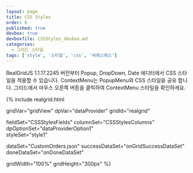```yaml
---
layout: page
title: CSS Styles
order: 6
published: true
devbox: true
devboxfile: CSSStyles_devbox.md
categories:
  - 그리드 스타일
tags: ['style', '스타일', 'css', '씨에스에스']
---
```


RealGridJS 1.1.17.2245 버전부터 Popup, DropDown, Date 에디터에서 CSS 스타일을 적용할 수 있습니다.
ContextMenu는 PopupMenu와 CSS 스타일을 공유 합니다.
그리드에서 마우스 오른쪽 버튼을 클릭하여 ContextMenu 스타일을 확인하세요.

<style type="text/css">
    /*                  */
    /*      Progress    */
    /*                  */
    .rg-progress {
        background-color: rgba(0, 111, 245, 0.05);
        border: 1px solid #d0f;
    }
    .rg-progress-bar {
        background : linear-gradient(#aaa, #ccc);
        border : 1px solid #d00;
    }
    .rg-progress-progress {
        background : linear-gradient(#fff, #f3d);
        border-right : 1px solid #ff0;
    }
    .rg-progress-message {
        font-size : 11px;
        font-family : Tahoma;
        font-weight : bold;
    }
    /*                  */
    /*      Filter      */
    /*                  */
    .rg-filterselector {
        background : rgb(233, 233, 233);
        border :1px solid rgb(200, 200, 200);
        box-shadow :rgba(0, 0, 0, 0.8) 1px 2px 5px;
        font-family :"나눔고딕코딩";
        font-style :normal;
        font-variant :normal;
        font-weight :normal;
        font-size :10pt;
        padding :4px;
    }
    .rg-filter-actions {
    }
    .rg-filter-action-item {
    } 
    .rg-filter-action-item:hover {
        text-decoration:underline;
    }
    .rg-filter-action-check {
    }
    .rg-filter-action-label {
    }
    .rg-filter-all {
        background-color : rgba(45, 164, 164, 1);
        color : #E0E0E0;
    }
    .rg-filter-all-check {
    }
    .rg-filter-all-label {
    }
    .rg-filter-all-hr {
    }
    .rg-filter-items {
    }
    .rg-filter-item {
        color: white;
        background-color: #151500;
    }
    .rg-filter-item:hover {
        text-decoration:underline;
    }
    .rg-filter-item-check {
    }
    .rg-filter-item-label {
    }
    /*                  */
    /*    MultiCheck    */
    /*                  */
    .rg-filterselector {
        background : rgb(233, 233, 233);
        border :1px solid rgb(200, 200, 200);
        box-shadow :rgba(0, 0, 0, 0.8) 1px 2px 5px;
        font-family :"나눔고딕코딩";
        font-style :normal;
        font-variant :normal;
        font-weight :normal;
        font-size :10pt;
        padding :4px;
    }
    .rg-filter-actions {
    }
    .rg-filter-action-item {
    } 
    .rg-filter-action-item:hover {
        text-decoration:underline;
    }
    .rg-filter-action-check {
    }
    .rg-filter-action-label {
    }
    .rg-filter-all {
        background-color : rgba(45, 164, 164, 1);
        color : #E0E0E0;
    }
    .rg-filter-all-check {
    }
    .rg-filter-all-label {
    }
    .rg-filter-all-hr {
    }
    .rg-filter-items {
    }
    .rg-filter-item {
        color: white;
        background-color: #151500;
    }
    .rg-filter-item:hover {
        text-decoration:underline;
    }
    .rg-filter-item-check {
    }
    .rg-filter-item-label {
    }
    /*                  */
    /*    MultiCheck    */
    /*                  */
    .rg-multicheck {
        background: #fff;
        border: 1px solid rgb(50, 50, 50);
        box-shadow: rgba(0, 0, 0, 0.8) 1px 2px 5px;
        font-family: 나눔고딕코딩;
        font-style: normal;
        font-variant: normal;
        font-weight: normal;
        font-size: 12pt;
        padding: 0px;
        margin: 0px;
    }
    .rg-multicheck-button {
        text-align: center;
    }
    .rg-multicheck-accept {
        border: 1px solid #0a3c59;
        border-radius: 3px;
        color: #06426c;
        border-width: 1px; 
    }
    .rg-multicheck-cancel {
        border: 1px solid #0a3c59;
        border-radius: 3px;
        color: #06426c;
        border-width: 1px; 
    }
    .rg-multicheck-accept:hover {
        background-color: #888
    }
    .rg-multicheck-cancel:hover {
        background-color: #888
    }
    .rg-multicheck-select {
        background:#40ff0b;
        color:#ffffff;
    }
    .rg-multicheck-list {
    }
    .rg-multicheck-item {
        background:none;
        color:none;
    }
    .rg-multicheck-item:hover {
        background:rgba(0, 0, 255, 0.2);
        color:none;
    }
    .rg-multicheck-selectitem {
        background:rgba(0, 0, 255, 0.2);
        color:#000;
    }.rg-multicheck {
        background: #fff;
        border: 1px solid rgb(50, 50, 50);
        box-shadow: rgba(0, 0, 0, 0.8) 1px 2px 5px;
        font-family: 나눔고딕코딩;
        font-style: normal;
        font-variant: normal;
        font-weight: normal;
        font-size: 12pt;
        padding: 0px;
        margin: 0px;
    }
    .rg-multicheck-button {
        text-align: center;
    }
    .rg-multicheck-accept {
        border: 1px solid #0a3c59;
        border-radius: 3px;
        color: #06426c;
        border-width: 1px; 
    }
    .rg-multicheck-cancel {
        border: 1px solid #0a3c59;
        border-radius: 3px;
        color: #06426c;
        border-width: 1px; 
    }
    .rg-multicheck-accept:hover {
        background-color: #888
    }
    .rg-multicheck-cancel:hover {
        background-color: #888
    }
    .rg-multicheck-select {
        background:#40ff0b;
        color:#ffffff;
    }
    .rg-multicheck-list {
    }
    .rg-multicheck-item {
        background:none;
        color:none;
    }
    .rg-multicheck-item:hover {
        background:rgba(0, 0, 255, 0.2);
        color:none;
    }
    .rg-multicheck-selectitem {
        background:rgba(0, 0, 255, 0.2);
        color:#000;
    }
 
    /*              */
    /*    Popup     */
    /*              */
    .rg-popup-menu {
        background: #ffeeb6;
        border: 1px solid rgb(200, 200, 200);
        box-shadow: rgba(0, 0, 0, 0.8) 1px 2px 5px;
        font-family: 나눔고딕코딩;
        font-style: normal;
        font-variant: normal;
        font-weight: normal;
        font-size: 10pt;
        padding: 4px;
        margin: 0px;
    }
 
    .rg-popup-item {
        padding-top: 2px;
        padding-bottom: 2px;
        height: 20px;
        cursor: pointer;
    }
 
    .rg-popup-item:hover {
        background-color: #ffd8d8;
    }
 
    .rg-popup-separator-hr {
        height: 1px;
        border: 0px;
        margin: 2px;
        color: #777;
        background-color: #777;
    }
 
    .rg-popup-expander {
        background-image: url("/resource/image/icon/menu_expander.png");
        background-repeat: no-repeat;
        background-position: center center;
    }
 
    .rg-popup-check {
        /*
        background-image:url("/resource/image/icon/menu_uncheck.png");
        background-repeat : no-repeat;
        background-position : center center;
        */
    }
 
    .rg-popup-check-checked {
        background-image: url("/resource/image/icon/menu_check.png");
        background-repeat: no-repeat;
        background-position: center center;
    }
 
    .rg-popup-radio {
        /*
        background-image:url("/resource/image/icon/menu_unradio.png");
        background-repeat : no-repeat;
        background-position : center center;
        */
    }
 
    .rg-popup-radio-checked {
        background-image: url("/resource/image/icon/menu_radio.png");
        background-repeat: no-repeat;
        background-position: center center;
    }
 
    .rg-popup-group1 {
        background: #ffd800;
    }
 
    /*              */
    /*    date      */
    /*              */
    .rg-calendar {
        font-family: "나눔고딕코딩";
        font-size: 12px;
        background: #fff;
        border: 1px solid rgba(50, 50, 50, 1);
        box-shadow: rgba(0, 0, 0, 0.8) 1px 2px 5px;
    }
 
    .rg-cal-header {
        height: 20px;
    }
 
    .rg-cal-year {
        cursor: default;
        top: 2px;
    }
 
    .rg-cal-month {
        cursor: pointer;
        top: 2px;
    }
 
    .rg-cal-prev-month {
        background-image: url("/resource/image/icon/cal_prev.png");
        width: 20px;
        height: 20px;
    }
 
    .rg-cal-prev-month:hover {
        background-image: url("/resource/image/icon/cal_prev_hover.png");
    }
 
    .rg-cal-prev-month:active {
        background-image: url("/resource/image/icon/cal_prev_active.png");
    }
 
    .rg-cal-next-month {
        background-image: url("/resource/image/icon/cal_next.png");
        width: 20px;
        height: 20px;
    }
 
    .rg-cal-next-month:hover {
        background-image: url("/resource/image/icon/cal_next_hover.png");
    }
 
    .rg-cal-next-month:active {
        background-image: url("/resource/image/icon/cal_next_active.png");
    }
 
    .rg-cal-today-button {
        font-size: 12px;
        font-family: "나눔고딕코딩";
        border: 1px solid transparent;
        border-radius: 3px;
        cursor: pointer;
    }
 
    .rg-cal-today-button:hover {
        border: 1px solid #aaa;
        background-color: #fff;
        text-decoration: underline;
    }
 
    .rg-cal-today-button:active {
    }
 
    .rg-cal-next-year {
        background-image: url("/resource/image/icon/cal_up.png");
    }
 
    .rg-cal-next-year:hover {
        background-image: url("/resource/image/icon/cal_up_hover.png");
    }
 
    .rg-cal-next-year:active {
        background-image: url("/resource/image/icon/cal_up_active.png");
    }
 
    .rg-cal-prev-year {
        background-image: url("/resource/image/icon/cal_down.png");
    }
 
    .rg-cal-prev-year:hover {
        background-image: url("/resource/image/icon/cal_down_hover.png");
    }
 
    .rg-cal-prev-year:active {
        background-image: url("/resource/image/icon/cal_down_active.png");
    }
 
    .rg-cal-weeks {
        color: black;
        font-size: 12px;
        font-family: "나눔고딕코딩";
        cursor: default;
    }
 
    .rg-cal-week-sun {
        color: red;
    }
 
    .rg-cal-week-sat {
        color: blue;
    }
 
    .rg-cal-days {
        font-family: "나눔고딕코딩";
        font-size: 12px;
        text-align: center;
    }
 
    .rg-cal-day {
        cursor: pointer;
        background: #f5f5f5;
        border: 1px solid #eee;
        width: 30px;
        height: 30px;
        border-radius: 7px;
        font-family: "나눔고딕코딩";
        font-size: 12px;
    }
 
    .rg-cal-day:hover {
        background: #55FFf5;
        color: red;
        border: 1px solid #eee;
    }
 
    .rg-cal-prev-day {
        color: #ccc;
        border: 1px solid #fff;
    }
 
    .rg-cal-next-day {
        color: #ccc;
        border: 1px solid #fff;
    }
 
    .rg-cal-today {
        background: #d5d5d5;
    }
 
    .rg-cal-focusday {
        background: rgba(255, 255, 0, 0.3);
        border: 1px solid #aaa;
        color: #333;
    }
 
    .rg-cal-month-picker {
        margin: 0px;
        cursor: pointer;
        background: #fff;
        border: 1px solid rgba(50, 50, 50, 0.5);
        box-shadow: rgba(0, 0, 0, 0.5) 1px 2px 5px;
        font-family: "나눔고딕코딩";
        font-size: 12px;
        font-style: normal;
        font-variant: normal;
        font-weight: normal;
    }
 
    .rg-cal-month-picker-month {
        padding: 1px 4px 1px 4px;
        width: 20px;
        height: 20px;
        border-radius: 7px;
        text-align: center;
    }
 
    .rg-cal-month-picker-month:hover {
        background: #e8e8e8;
    }
 
    /*              */
    /*   dropDown   */
    /*              */
    .rg-dropdownlist {
        background: #fff;
        font-family: 나눔고딕코딩;
        border: 1px solid rgb(50, 50, 50);
        box-shadow: rgba(0, 0, 0, 0.8) 1px 2px 5px;
        font-size: 10pt;
        padding: 0px;
        margin: 0px;
    }
 
    .rg-dropdown-select {
        background: #fffa00;
        margin: 2px;
    }
 
    .rg-dropdown-item {
        margin: 2px;
    }
 
    .rg-dropdown-item:hover {
        background: #88ff88;
    }
</style>
<script>
  var onGridSuccessDataSet = function(data, textStatus, jqXHR) {
    var datas = [{
        "OrderID": "10248", "CustomerID": "VINET", "EmployeeID": "5", "OrderDate": "1996-07-03T15:00:00.000Z", "CompanyName": "Vins et alcools Chevalier\r\n", "Country": "FR,KR,JP", "Phone": "26.47.15.10", "ProductName": "Queso Cabrales", "QuantityPerUnit": "1 kg pkg.", "Quantity": 1200, "UnitPrice": 14
    }, {
        "OrderID": "10248", "CustomerID": "VINET", "EmployeeID": "5", "OrderDate": "1996-07-03T15:00:00.000Z", "CompanyName": "Vins et alcools Chevalier\r\n", "Country": "KR,FR", "Phone": "26.47.15.10", "ProductName": "Singaporean Hokkien Fried Mee", "QuantityPerUnit": "32 - 1 kg pkgs.", "Quantity": 10, "UnitPrice": 9.8
    }, {
        "OrderID": "10248", "CustomerID": "VINET", "EmployeeID": "5", "OrderDate": "1996-07-03T15:00:00.000Z", "CompanyName": "Vins et alcools Chevalier\r\n", "Country": "DE,FR", "Phone": "26.47.15.10", "ProductName": "Mozzarella di Giovanni", "QuantityPerUnit": "24 - 200 g pkgs.", "Quantity": 5, "UnitPrice": 34.8
    }, {
        "OrderID": "10249", "CustomerID": "TOMSP", "EmployeeID": "6", "OrderDate": "1996-07-04T15:00:00.000Z", "CompanyName": "Toms Spezialitäten", "Country": "DE,US,UK", "Phone": "0251-031259", "ProductName": "Tofu", "QuantityPerUnit": "40 - 100 g pkgs.", "Quantity": 9, "UnitPrice": 18.6
    }, {
        "OrderID": "10249", "CustomerID": "TOMSP", "EmployeeID": "6", "OrderDate": "1996-07-04T15:00:00.000Z", "CompanyName": "Toms Spezialitäten", "Country": "DE", "Phone": "0251-031259", "ProductName": "Manjimup Dried Apples", "QuantityPerUnit": "50 - 300 g pkgs.", "Quantity": 1004, "UnitPrice": 42.4
    }, {
        "OrderID": "10250", "CustomerID": "HANAR", "EmployeeID": "4", "OrderDate": "1996-07-07T15:00:00.000Z", "CompanyName": "Hanari Carnes", "Country": "KR,BE,CH,BR,FR,JP,CN", "Phone": "(21) 555-0091", "ProductName": "Jack's New England Clam Chowder", "QuantityPerUnit": "12 - 12 oz cans", "Quantity": 10, "UnitPrice": 7.7
    }, {
        "OrderID": "10250", "CustomerID": "HANAR", "EmployeeID": "4", "OrderDate": "1996-07-07T15:00:00.000Z", "CompanyName": "Hanari Carnes", "Country": "BR", "Phone": "(21) 555-0091", "ProductName": "Manjimup Dried Apples", "QuantityPerUnit": "50 - 300 g pkgs.", "Quantity": 35, "UnitPrice": 42.4
    }, {
        "OrderID": "10250", "CustomerID": "HANAR", "EmployeeID": "4", "OrderDate": "1996-07-07T15:00:00.000Z", "CompanyName": "Hanari Carnes", "Country": "BR", "Phone": "(21) 555-0091", "ProductName": "Louisiana Fiery Hot Pepper Sauce", "QuantityPerUnit": "32 - 8 oz bottles", "Quantity": 15, "UnitPrice": 16.8
    }, {
        "OrderID": "10251", "CustomerID": "VICTE", "EmployeeID": "3", "OrderDate": "1996-07-07T15:00:00.000Z", "CompanyName": "Victuailles en stock", "Country": "FR", "Phone": "78.32.54.86", "ProductName": "Gustaf's Knäckebröd", "QuantityPerUnit": "24 - 500 g pkgs.", "Quantity": 6, "UnitPrice": 16.8
    }, {
        "OrderID": "10251", "CustomerID": "VICTE", "EmployeeID": "3", "OrderDate": "1996-07-07T15:00:00.000Z", "CompanyName": "Victuailles en stock", "Country": "FR", "Phone": "78.32.54.86", "ProductName": "Ravioli Angelo", "QuantityPerUnit": "24 - 250 g pkgs.", "Quantity": 15, "UnitPrice": 15.6
    }, {
        "OrderID": "10251", "CustomerID": "VICTE", "EmployeeID": "3", "OrderDate": "1996-07-07T15:00:00.000Z", "CompanyName": "Victuailles en stock", "Country": "FR", "Phone": "78.32.54.86", "ProductName": "Louisiana Fiery Hot Pepper Sauce", "QuantityPerUnit": "32 - 8 oz bottles", "Quantity": 20, "UnitPrice": 16.8
    }, {
        "OrderID": "10252", "CustomerID": "SUPRD", "EmployeeID": "4", "OrderDate": "1996-07-08T15:00:00.000Z", "CompanyName": "Suprêmes délices", "Country": "BE", "Phone": "(071) 23 67 22 20", "ProductName": "Sir Rodney's Marmalade", "QuantityPerUnit": "30 gift boxes", "Quantity": 40, "UnitPrice": 64.8
    }, {
        "OrderID": "10252", "CustomerID": "SUPRD", "EmployeeID": "4", "OrderDate": "1996-07-08T15:00:00.000Z", "CompanyName": "Suprêmes délices", "Country": "BE,CN", "Phone": "(071) 23 67 22 20", "ProductName": "Geitost", "QuantityPerUnit": "500 g", "Quantity": 25, "UnitPrice": 2
    }, {
        "OrderID": "10252", "CustomerID": "SUPRD", "EmployeeID": "4", "OrderDate": "1996-07-08T15:00:00.000Z", "CompanyName": "Suprêmes délices", "Country": "BE", "Phone": "(071) 23 67 22 20", "ProductName": "Camembert Pierrot", "QuantityPerUnit": "15 - 300 g rounds", "Quantity": 40, "UnitPrice": 27.2
    }, {
        "OrderID": "10253", "CustomerID": "HANAR", "EmployeeID": "3", "OrderDate": "1996-07-09T15:00:00.000Z", "CompanyName": "Hanari Carnes", "Country": "SG,AE,BR", "Phone": "(21) 555-0091", "ProductName": "Gorgonzola Telino", "QuantityPerUnit": "12 - 100 g pkgs", "Quantity": 20, "UnitPrice": 10
    }, {
        "OrderID": "10253", "CustomerID": "HANAR", "EmployeeID": "3", "OrderDate": "1996-07-09T15:00:00.000Z", "CompanyName": "Hanari Carnes", "Country": "BR", "Phone": "(21) 555-0091", "ProductName": "Chartreuse verte", "QuantityPerUnit": "750 cc per bottle", "Quantity": 42, "UnitPrice": 14.4
    }, {
        "OrderID": "10253", "CustomerID": "HANAR", "EmployeeID": "3", "OrderDate": "1996-07-09T15:00:00.000Z", "CompanyName": "Hanari Carnes", "Country": "SG,BR", "Phone": "(21) 555-0091", "ProductName": "Maxilaku", "QuantityPerUnit": "24 - 50 g pkgs.", "Quantity": 40, "UnitPrice": 16
    }, {
        "OrderID": "10254", "CustomerID": "CHOPS", "EmployeeID": "5", "OrderDate": "1996-07-10T15:00:00.000Z", "CompanyName": "Chop-suey Chinese", "Country": "CH", "Phone": "0452-076545", "ProductName": "Guaraná Fantástica", "QuantityPerUnit": "12 - 355 ml cans", "Quantity": 15, "UnitPrice": 3.6
    }, {
        "OrderID": "10254", "CustomerID": "CHOPS", "EmployeeID": "5", "OrderDate": "1996-07-10T15:00:00.000Z", "CompanyName": "Chop-suey Chinese", "Country": "AE,FR,CH", "Phone": "0452-076545", "ProductName": "Pâté chinois", "QuantityPerUnit": "24 boxes x 2 pies", "Quantity": 21, "UnitPrice": 19.2
    }, {
        "OrderID": "10254", "CustomerID": "CHOPS", "EmployeeID": "5", "OrderDate": "1996-07-10T15:00:00.000Z", "CompanyName": "Chop-suey Chinese", "Country": "CH", "Phone": "0452-076545", "ProductName": "Longlife Tofu", "QuantityPerUnit": "5 kg pkg.", "Quantity": 21, "UnitPrice": 8
    }]
 
    dataProvider.setRows(datas);
  }

  //popup
  var onDoneDataSet = function() {
    var menu = [{
        label: "menu1 입니다.",
        enabled: true,
        children: [{
            label: "submenu1 입니다."
        }, {
            label: "submenu2 입니다."
        }]
    }, {
        label: "menu2 입니다",
        enabled: true
    }, {
        label: "-"
    }, {
        label: "menu3 입니다",
        type: "check",
        checked: true,
        tag: "check_menu"
    }, {
        label: "group menu",
        children: [{
            label: "group1 - 첫번째",
            type: "radio",
            group: "group1",
            checked: true
        }, {
            label: "group1 - 두번째",
            type: "radio",
            group: "group1"
        }, {
            label: "group1 - 세번째",
            type: "radio",
            group: "group1"
        }]
    }];
    gridView.addPopupMenu("menu1", menu);

    gridView.onMenuItemClicked = function (grid, data, index) {
        var s = data.label + (data.checked ? " checked" : "");
        if (data.tag)
            s += "n" + "tag: " + data.tag;
        alert(s);
    };

    // context
    gridView.setContextMenu([{
        label: "Menu1"
    }, {
        label: "Menu2"
    }, {
        label: "-" // menu separator를 삽입합니다.
    }, {
        label: "ExcelExport"
    }]);
 
    gridView.onContextMenuItemClicked = function (grid, label, index) {
        alert("Context menu가 클릭됐습니다: " + label.label + "\n" + JSON.stringify(index));
        if (label.label == "ExcelExport") {
            grid.exportGrid({
                type: "excel",
                target: "local",
                showConfirm: false,
                linear: true    // Expand all columns and Export
            });
        };
    };

    gridView.setEditOptions({
        insertable: true,
        appendable: true,
        updatable: true,
        checkDiff: true,
        checkCellDiff: true,
        enterToTab: false
    });
 
    gridView.setEditorOptions({
        //useCssStyle: true,      //모든 에디터에 CSS를 적용할 경우 사용  
        useCssStyleDropDownList: true,
        useCssStyleDatePicker: true,
        useCssStylePopupMenu: true,
        useCssStyleMultiCheck: true
         
    });
 
    gridView.setFilteringOptions({selector: {useCssStyle: true}});  
  }
</script>

{% include realgrid.html

  gridVar="gridView"
  dpVar="dataProvider"
  gridId="realgrid"

  fieldSet="CSSStylesFields"
  columnSet="CSSStylesColumns"
  dpOptionSet="dataProviderOption1"  
  styleSet="style1"

  dataSet="CustomOrders.json"
  successDataSet="onGridSuccessDataSet"
  doneDataSet="onDoneDataSet"

  gridWidth="100%"
  gridHeight="300px" %}
